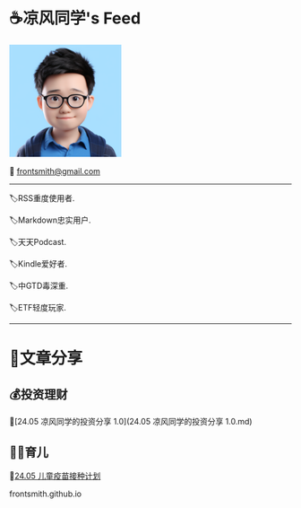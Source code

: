 
# ☕凉风同学's Feed
<img src="https://raw.githubusercontent.com/frontsmith/FNotePic/master/data/202404291510570.png" width="200" />


📧 frontsmith@gmail.com

---


🏷︎RSS重度使用者.

🏷︎Markdown忠实用户.

🏷︎天天Podcast.

🏷︎Kindle爱好者.

🏷︎中GTD毒深重.

🏷︎ETF轻度玩家.



---
# 💾文章分享
## 💰投资理财
📄[24.05 凉风同学的投资分享 1.0](24.05 凉风同学的投资分享 1.0.md)

## 👶🏻育儿
📄[24.05 儿童疫苗接种计划](儿童疫苗接种计划.md)






frontsmith.github.io

